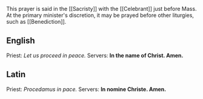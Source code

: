 This prayer is said in the [[Sacristy]] with the [[Celebrant]] just before Mass. At the primary minister's discretion, it may be prayed before other liturgies, such as [[Benediction]].

## English
Priest: _Let us proceed in peace._
Servers: **In the name of Christ. Amen.**

## Latin
Priest: _Procedamus in pace._
Servers: **In nomine Christe. Amen.**